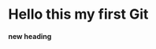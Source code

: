 <html><head><title>Hello IAM NEW</title></head><body><h1>Hello this my first Git</h1><h4>new heading</h4></body></html>
